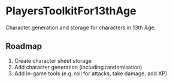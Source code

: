 # PlayersToolkitFor13thAge
Character generation and storage for characters in 13th Age.

## Roadmap
1. Create character sheet storage
2. Add character generation (including randomisation)
3. Add in-game tools (e.g. roll for attacks, take damage, add XP)

